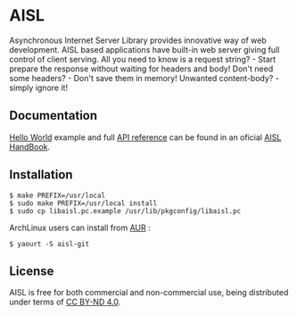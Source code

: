 # AISL

Asynchronous Internet Server Library provides innovative way of web development.
AISL based applications have built-in web server giving full control of client
serving. All you need to know is a request string? - Start prepare the response 
without waiting for headers and body! Don't need some headers? - Don't save them
in memory! Unwanted content-body? - simply ignore it!

## Documentation

[Hello World](https://lowenware.com/aisl/handbook.html#getting-started) example
and full [API reference](https://lowenware.com/aisl/handbook.html#api-reference)
can be found in an oficial [AISL HandBook](https://lowenware.com/aisl/handbook.html).

## Installation

```
$ make PREFIX=/usr/local
$ sudo make PREFIX=/usr/local install
$ sudo cp libaisl.pc.example /usr/lib/pkgconfig/libaisl.pc
```

ArchLinux users can install from [AUR](https://aur.archlinux.org/packages/aisl-git/) :

```
$ yaourt -S aisl-git
```

## License

AISL is free for both commercial and non-commercial use, being distributed under
terms of [CC BY-ND 4.0](https://creativecommons.org/licenses/by-nd/4.0/).
